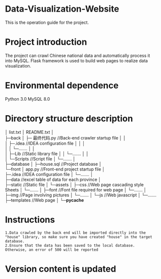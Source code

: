 # Data-Visualization-Website
This is the operation guide for the project.


# Project introduction
The project can crawl Chinese national data and automatically process it into MySQL. Flask framework is used to build web pages to realize data visualization.

# Environmental dependence
Python 3.0
MySQL 8.0

# Directory structure description

│  list.txt
│  README.txt
│  
├─back
│  ├─  最终代码.py   //Back-end crawler startup file
│  │  
│  ├─.idea   //IDEA configuration file
│  │  │  
│  │  └─.......
│  │          
│  ├─Lib  //Static library file
│  │  └─.......
│  │              
│  └─Scripts   //Script file
│   	└─.......
│          
├─database
│ 	├─house.sql  //Project database
│      
└─front
    │  app.py  //Front-end project startup file
    │  
    ├─.idea   //IDEA configuration file
    │  └─.......
    │          
    ├─data  //excel table of data for each province
    │      
    ├─static //Static file
    │  └─assets
    │      ├─css   //Web page cascading style Sheets
    │      	  └─.......
    │      ├─font  //Font file required for web page
    │          └─.......
    │      ├─img   //Page involving pictures
    │          └─.......
    │      └─js    //Web javascript
    │          └─.......            
    ├─templates   //Web page
    │
    └─__pycache__

# Instructions
    1.Data crawled by the back end will be imported directly into the "house" library, so make sure you have created "house" in the target database.
    2.Ensure that the data has been saved to the local database. Otherwise, an error of 500 will be reported

           
# Version content is updated
